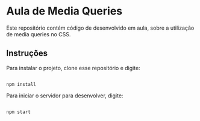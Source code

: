 # Aula de Media Queries
Este repositório contém código de desenvolvido em aula, sobre a utilização de media queries no CSS.

## Instruções
Para instalar o projeto, clone esse repositório e digite:
```

npm install
```

Para iniciar o servidor para desenvolver, digite:
```

npm start
```